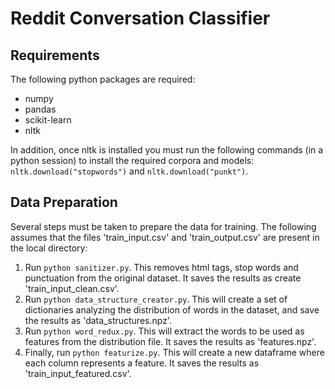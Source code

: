 # Reddit Conversation Classifier

## Requirements

The following python packages are required:
* numpy
* pandas
* scikit-learn
* nltk

In addition, once nltk is installed you must run the following commands (in a python session) to install the required corpora and models: `nltk.download("stopwords")` and `nltk.download("punkt")`.


## Data Preparation

Several steps must be taken to prepare the data for training. The following assumes that the files 'train_input.csv' and 'train_output.csv' are present in the local directory:

1. Run `python sanitizer.py`. This removes html tags, stop words and punctuation from the original dataset. It saves the results as create 'train_input_clean.csv'.
2. Run `python data_structure_creator.py`. This will create a set of dictionaries analyzing the distribution of words in the dataset, and save the results as 'data_structures.npz'.
3. Run `python word_redux.py`. This will extract the words to be used as features from the distribution file. It saves the results as 'features.npz'.
4. Finally, run `python featurize.py`. This will create a new dataframe where each column represents a feature. It saves the results as 'train_input_featured.csv'.
